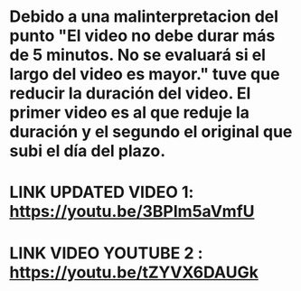 # Debido a una malinterpretacion del punto "El video no debe durar más de 5 minutos. No se evaluará si el largo del video es mayor." tuve que reducir la duración del video. El primer video es al que reduje la duración y el segundo el original que subi el día del plazo.
# LINK UPDATED VIDEO 1: https://youtu.be/3BPIm5aVmfU
# LINK VIDEO YOUTUBE 2 : https://youtu.be/tZYVX6DAUGk
